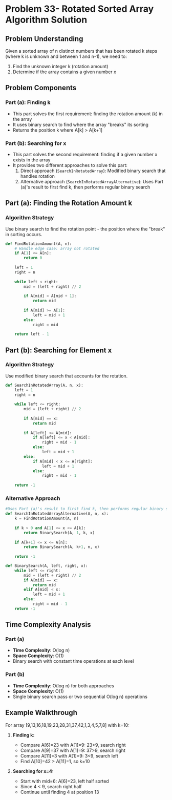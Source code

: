 # Problem 33- Rotated Sorted Array Algorithm Solution

## Problem Understanding

Given a sorted array of n distinct numbers that has been rotated k steps (where k is unknown and between 1 and n-1), we need to:
1. Find the unknown integer k (rotation amount)
2. Determine if the array contains a given number x

## Problem Components

### Part (a): Finding k
- This part solves the first requirement: finding the rotation amount (k) in the array
- It uses binary search to find where the array "breaks" its sorting
- Returns the position k where A[k] > A[k+1]

### Part (b): Searching for x
- This part solves the second requirement: finding if a given number x exists in the array
- It provides two different approaches to solve this part:
  1. Direct approach (`SearchInRotatedArray`): Modified binary search that handles rotation
  2. Alternative approach (`SearchInRotatedArrayAlternative`): Uses Part (a)'s result to first find k, then performs regular binary search

## Part (a): Finding the Rotation Amount k

### Algorithm Strategy
Use binary search to find the rotation point - the position where the "break" in sorting occurs.

```python
def FindRotationAmount(A, n):
    # Handle edge case: array not rotated
    if A[1] <= A[n]:
        return 0
    
    left = 1
    right = n
    
    while left < right:
        mid = (left + right) // 2
        
        if A[mid] > A[mid + 1]:
            return mid
        
        if A[mid] >= A[1]:
            left = mid + 1
        else:
            right = mid
    
    return left - 1
```

## Part (b): Searching for Element x

### Algorithm Strategy
Use modified binary search that accounts for the rotation.

```python
def SearchInRotatedArray(A, n, x):
    left = 1
    right = n
    
    while left <= right:
        mid = (left + right) // 2
        
        if A[mid] == x:
            return mid
        
        if A[left] <= A[mid]:
            if A[left] <= x < A[mid]:
                right = mid - 1
            else:
                left = mid + 1
        else:
            if A[mid] < x <= A[right]:
                left = mid + 1
            else:
                right = mid - 1
    
    return -1
```

### Alternative Approach

```python
#Uses Part (a)'s result to first find k, then performs regular binary search
def SearchInRotatedArrayAlternative(A, n, x):
    k = FindRotationAmount(A, n)
    
    if k > 0 and A[1] <= x <= A[k]:
        return BinarySearch(A, 1, k, x)
    
    if A[k+1] <= x <= A[n]:
        return BinarySearch(A, k+1, n, x)
    
    return -1

def BinarySearch(A, left, right, x):
    while left <= right:
        mid = (left + right) // 2
        if A[mid] == x:
            return mid
        elif A[mid] < x:
            left = mid + 1
        else:
            right = mid - 1
    return -1
```

## Time Complexity Analysis

### Part (a)
- **Time Complexity**: O(log n)
- **Space Complexity**: O(1)
- Binary search with constant time operations at each level

### Part (b)
- **Time Complexity**: O(log n) for both approaches
- **Space Complexity**: O(1)
- Single binary search pass or two sequential O(log n) operations

## Example Walkthrough

For array [9,13,16,18,19,23,28,31,37,42,1,3,4,5,7,8] with k=10:

1. **Finding k:**
   - Compare A[6]=23 with A[1]=9: 23>9, search right
   - Compare A[9]=37 with A[1]=9: 37>9, search right
   - Compare A[11]=3 with A[1]=9: 3<9, search left
   - Find A[10]=42 > A[11]=1, so k=10

2. **Searching for x=4:**
   - Start with mid=6: A[6]=23, left half sorted
   - Since 4 < 9, search right half
   - Continue until finding 4 at position 13